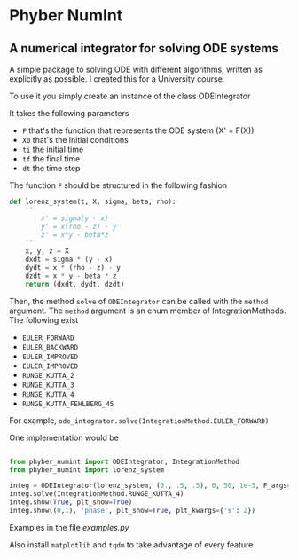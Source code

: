 # Phyber NumInt

## A numerical integrator for solving ODE systems

A simple package to solving ODE with different algorithms, written as explicitly as possible. I created this for a University course.

To use it you simply create an instance of the class ODEIntegrator

It takes the following parameters

- ```F``` that's the function that represents the ODE system (X' = F(X))
- ```X0``` that's the initial conditions
- ```ti``` the initial time
- ```tf``` the final time
- ```dt``` the time step

The function ```F``` should be structured in the following fashion

```python
def lorenz_system(t, X, sigma, beta, rho):
    '''
        x' = sigma(y - x)
        y' = x(rho - z) - y
        z' = x*y - beta*z
    '''
    x, y, z = X
    dxdt = sigma * (y - x)
    dydt = x * (rho - z) - y
    dzdt = x * y - beta * z
    return (dxdt, dydt, dzdt)
```

Then, the method ```solve``` of ```ODEIntegrator``` can be called with the ```method``` argument. The ```method``` argument is an enum member of IntegrationMethods. The following exist

- ```EULER_FORWARD```
- ```EULER_BACKWARD```
- ```EULER_IMPROVED```
- ```EULER_IMPROVED```
- ```RUNGE_KUTTA_2```
- ```RUNGE_KUTTA_3```
- ```RUNGE_KUTTA_4```
- ```RUNGE_KUTTA_FEHLBERG_45```

For example, ```ode_integrator.solve(IntegrationMethod.EULER_FORWARD)```

One implementation would be

```python

from phyber_numint import ODEIntegrator, IntegrationMethod
from phyber_numint import lorenz_system

integ = ODEIntegrator(lorenz_system, (0., .5, .5), 0, 50, 1e-3, F_args=(8/3, 10, 25))
integ.solve(IntegrationMethod.RUNGE_KUTTA_4)
integ.show(True, plt_show=True)
integ.show((0,1), 'phase', plt_show=True, plt_kwargs={'s': 2})

```

Examples in the file *examples.py*

Also install ```matplotlib``` and ```tqdm``` to take advantage of every feature